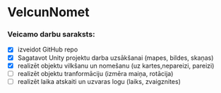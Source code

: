 # VelcunNomet
### Veicamo darbu saraksts:
- [x] izveidot GitHub repo
- [x] Sagatavot Unity projektu darba uzsākšanai (mapes, bildes, skaņas)
- [x] realizēt objektu vilkšanu un nomešanu (uz kartes,nepareizi, pareizi)
- [ ] realizēt objektu tranformāciju (izmēra maiņa, rotācija)
- [ ] realizēt laika atskaiti un uzvaras logu (laiks, zvaigznites)
